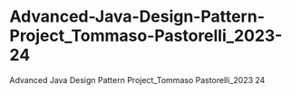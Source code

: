 # Advanced-Java-Design-Pattern-Project_Tommaso-Pastorelli_2023-24
Advanced Java Design Pattern Project_Tommaso Pastorelli_2023 24
